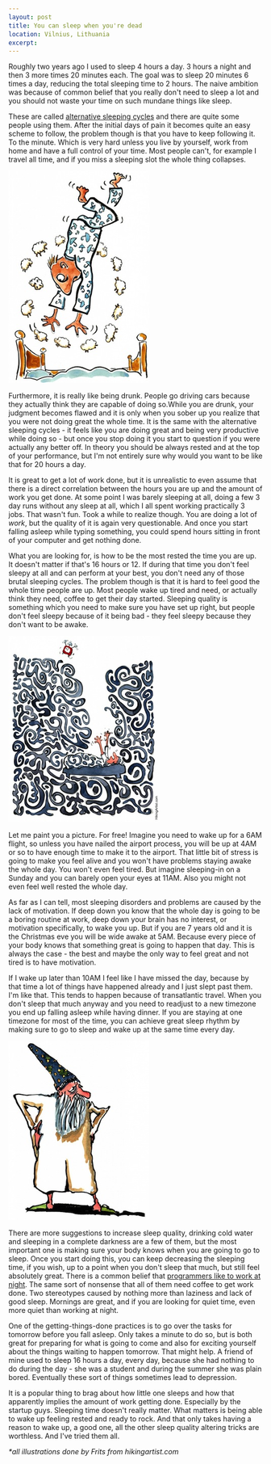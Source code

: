 ```yaml
---
layout: post
title: You can sleep when you're dead
location: Vilnius, Lithuania
excerpt:
---
```


Roughly two years ago I used to sleep 4 hours a day. 3 hours a night and then 3 more times 20 minutes each. The goal was to sleep 20 minutes 6 times a day, reducing the total sleeping time to 2 hours. The naive ambition was because of common belief that you really don't need to sleep a lot and you should not waste your time on such mundane things like sleep.

These are called [alternative sleeping cycles](http://en.wikipedia.org/wiki/Polyphasic_sleep) and there are quite some people using them. After the initial days of pain it becomes quite an easy scheme to follow, the problem though is that you have to keep following it. To the minute. Which is very hard unless you live by yourself, work from home and have a full control of your time. Most people can't, for example I travel all time, and if you miss a sleeping slot the whole thing collapses.

<img src="/blog/images/counting-sheep.jpg" alt="Counting sheep" class="left" />

Furthermore, it is really like being drunk. People go driving cars because they actually think they are capable of doing so.While you are drunk, your judgment becomes flawed and it is only when you sober up you realize that you were not doing great the whole time.  It is the same with the alternative sleeping cycles - it feels like you are doing great and being very productive while doing so - but once you stop doing it you start to question if you were actually any better off. In theory you should be always rested and at the top of your performance, but I'm not entirely sure why would you want to be like that for 20 hours a day.

It is great to get a lot of work done, but it is unrealistic to even assume that there is a direct correlation between the hours you are up and the amount of work you get done. At some point I was barely sleeping at all, doing a few 3 day runs without any sleep at all, which I all spent working practically 3 jobs. That wasn't fun. Took a while to realize though. You are doing a lot of *work*, but the quality of it is again very questionable. And once you start falling asleep while typing something, you could spend hours sitting in front of your computer and get nothing done.

What you are looking for, is how to be the most rested the time you are up. It doesn't matter if that's 16 hours or 12. If during that time you don't feel sleepy at all and can perform at your best, you don't need any of those brutal sleeping cycles. The problem though is that it is hard to feel good the whole time people are up. Most people wake up tired and need, or actually think they need, coffee to get their day started. Sleeping quality is something which you need to make sure you have set up right, but people don't feel sleepy because of it being bad - they feel sleepy because they don't want to be awake.

<img src="/blog/images/wake-up.jpg" alt="Wake up!" class="right" />

Let me paint you a picture. For free! Imagine you need to wake up for a 6AM flight, so unless you have nailed the airport process, you will be up at 4AM or so to have enough time to make it to the airport. That little bit of stress is going to make you feel alive and you won't have problems staying awake the whole day. You won't even feel tired. But imagine sleeping-in on a Sunday and you can barely open your eyes at 11AM. Also you might not even feel well rested the whole day.

As far as I can tell, most sleeping disorders and problems are caused by the lack of motivation. If deep down you know that the whole day is going to be a boring routine at work, deep down your brain has no interest, or motivation specifically, to wake you up. But if you are 7 years old and it is the Christmas eve you will be wide awake at 5AM. Because every piece of your body knows that something great is going to happen that day. This is always the case - the best and maybe the only way to feel great and not tired is to have motivation.

If I wake up later than 10AM I feel like I have missed the day, because by that time a lot of things have happened already and I just slept past them. I'm like that. This tends to happen because of transatlantic travel. When you don't sleep that much anyway and you need to readjust to a new timezone you end up falling asleep while having dinner. If you are staying at one timezone for most of the time, you can achieve great sleep rhythm by making sure to go to sleep and wake up at the same time every day.

<img src="/blog/images/tired.jpg" alt="Tired" class="left" />

There are more suggestions to increase sleep quality, drinking cold water and sleeping in a complete darkness are a few of them, but the most important one is making sure your body knows when you are going to go to sleep. Once you start doing this, you can keep decreasing the sleeping time, if you wish, up to a point when you don't sleep that much, but still feel absolutely great. There is a common belief that [programmers like to work at night](http://swizec.com/blog/why-programmers-work-at-night/swizec/3198). The same sort of nonsense that all of them need coffee to get work done. Two stereotypes caused by nothing more than laziness and lack of good sleep. Mornings are great, and if you are looking for quiet time, even more quiet than working at night.

One of the getting-things-done practices is to go over the tasks for tomorrow before you fall asleep. Only takes a minute to do so, but is both great for preparing for what is going to come and also for exciting yourself about the things waiting to happen tomorrow. That might help. A friend of mine used to sleep 16 hours a day, every day, because she had nothing to do during the day - she was a student and during the summer she was plain bored. Eventually these sort of things sometimes lead to depression.

It is a popular thing to brag about how little one sleeps and how that apparently implies the amount of work getting done. Especially by the startup guys. Sleeping time doesn't really matter. What matters is being able to wake up feeling rested and ready to rock. And that only takes having a reason to wake up, a good one, all the other sleep quality altering tricks are worthless. And I've tried them all.

*\*all illustrations done by Frits from hikingartist.com*